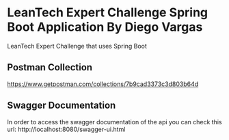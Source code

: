 # LeanTech Expert Challenge Spring Boot Application By Diego Vargas
 LeanTech Expert Challenge that uses Spring Boot
 
 ## Postman Collection
 https://www.getpostman.com/collections/7b9cad3373c3d803b64d
 
 ## Swagger Documentation
 In order to access the swagger documentation of the api you can check this url:
 http://localhost:8080/swagger-ui.html
